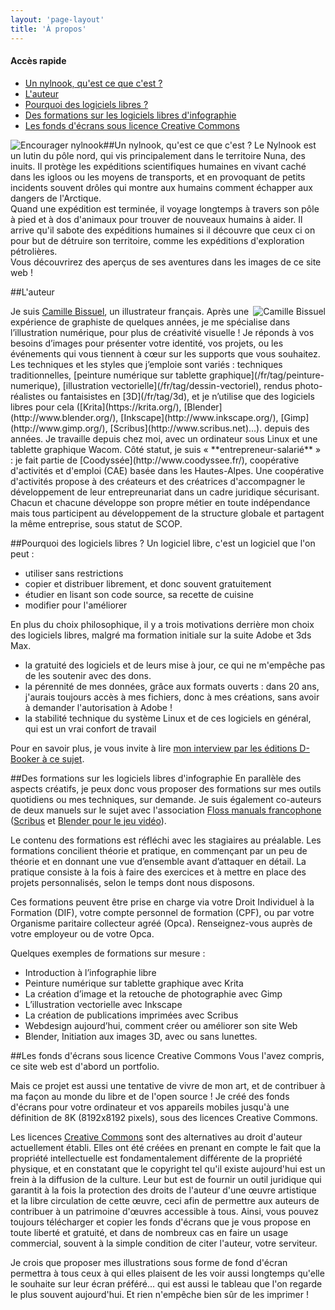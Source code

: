 ```yaml
---
layout: 'page-layout'
title: 'À propos'
---
```


#### Accès rapide
- [Un nylnook, qu'est ce que c'est ?](#nylnook)
- [L'auteur](#auteur)
- [Pourquoi des logiciels libres ?](#logiciels-libres)
- [Des formations sur les logiciels libres d'infographie](#formation)
- [Les fonds d'écrans sous licence Creative Commons](#fond-d-ecrans)

##<a name="nylnook"></a>Un nylnook, qu'est ce que c'est ?
<img style="float:left; max-width:50%" src="/website-img/nylnook-mood-2.png" alt="Encourager nylnook">
Le Nylnook est un lutin du pôle nord, qui vis principalement dans le territoire Nuna, des inuits. Il protège les expéditions scientifiques humaines en vivant caché dans les igloos ou les moyens de transports, et en provoquant de petits incidents souvent drôles qui montre aux humains comment échapper aux dangers de l'Arctique.  
Quand une expédition est terminée, il voyage longtemps à travers son pôle à pied et à dos d'animaux pour trouver de nouveaux humains à aider. Il arrive qu'il sabote des expéditions humaines si il découvre que ceux ci on pour but de détruire son territoire, comme les expéditions d'exploration pétrolières.  
Vous découvrirez des aperçus de ses aventures dans les images de ce site web !  

##<a name="auteur"></a>L'auteur

<img style="float:right; max-width:50%" src="/website-img/camille-bissuel.jpg" alt="Camille Bissuel">
Je suis <a href="https://plus.google.com/+CamilleBissuel/about" rel="author">Camille Bissuel</a>, un illustrateur français. Après une expérience de graphiste de quelques années, je me spécialise dans l’illustration numérique, pour plus de créativité visuelle !  
Je réponds à vos besoins d’images pour présenter votre identité, vos projets, ou les événements qui vous tiennent à cœur sur les supports que vous souhaitez.  
Les techniques et les styles que j’emploie sont variés : techniques traditionnelles, [peinture numérique sur tablette graphique](/fr/tag/peinture-numerique), [illustration vectorielle](/fr/tag/dessin-vectoriel), rendus photo-réalistes ou fantaisistes en [3D](/fr/tag/3d), et je n’utilise que des logiciels libres pour cela ([Krita](https://krita.org/), [Blender](http://www.blender.org/), [Inkscape](http://www.inkscape.org/), [Gimp](http://www.gimp.org/), [Scribus](http://www.scribus.net)...). depuis des années. Je travaille depuis chez moi, avec un ordinateur sous Linux et une tablette graphique Wacom.  
Côté statut, je suis « **entrepreneur-salarié** » : je fait partie de [Coodyssée](http://www.coodyssee.fr/), coopérative d'activités et d'emploi (CAE) basée dans les Hautes-Alpes. Une coopérative d'activités propose à des créateurs et des créatrices d'accompagner le développement de leur entrepreunariat dans un cadre juridique sécurisant. Chacun et chacune développe son propre métier en toute indépendance mais tous participent au développement de la structure globale et partagent la même entreprise, sous statut de SCOP.

##<a name="logiciels-libres"></a>Pourquoi des logiciels libres ?
Un logiciel libre, c'est un logiciel que l'on peut :
- utiliser sans restrictions
- copier et distribuer librement, et donc souvent gratuitement
- étudier en lisant son code source, sa recette de cuisine
- modifier pour l'améliorer 

En plus du choix philosophique, il y a trois motivations derrière mon choix des logiciels libres, malgré ma formation initiale sur la suite Adobe et 3ds Max.
- la gratuité des logiciels et de leurs mise à jour, ce qui ne m'empêche pas de les soutenir avec des dons.
- la pérennité de mes données, grâce aux formats ouverts : dans 20 ans, j'aurais toujours accès à mes fichiers, donc à mes créations, sans avoir à demander l'autorisation à Adobe !
- la stabilité technique du système Linux et de ces logiciels en général, qui est un vrai confort de travail

Pour en savoir plus, je vous invite à lire [mon interview par les éditions D-Booker à ce sujet](http://www.d-booker.fr/content/62-exercer-le-metier-de-graphiste-avec-des-logiciels-libres).

##<a name="formation"></a>Des formations sur les logiciels libres d'infographie
En parallèle des aspects créatifs, je peux donc vous proposer des formations sur mes outils quotidiens ou mes techniques, sur demande. Je suis également co-auteurs de deux manuels sur le sujet avec l'association [Floss manuals francophone](http://fr.flossmanuals.net/) ([Scribus](http://fr.flossmanuals.net/scribus/) et [Blender pour le jeu vidéo](http://fr.flossmanuals.net/blender-pour-le-jeu-video/)).

Le contenu des formations est réfléchi avec les stagiaires au préalable. Les formations concilient théorie et pratique, en commençant par un peu de théorie et en donnant une vue d’ensemble avant d’attaquer en détail. La pratique consiste à la fois à faire des exercices et à mettre en place des projets personnalisés, selon le temps dont nous disposons.

Ces formations peuvent être prise en charge via votre Droit Individuel à la Formation (DIF), votre compte personnel de formation (CPF), ou par votre Organisme paritaire collecteur agréé (Opca). Renseignez-vous auprès de votre employeur ou de votre Opca.

Quelques exemples de formations sur mesure :
- Introduction à l’infographie libre
- Peinture numérique sur tablette graphique avec Krita
- La création d’image et la retouche de photographie avec Gimp
- L’illustration vectorielle avec Inkscape
- La création de publications imprimées avec Scribus
- Webdesign aujourd’hui, comment créer ou améliorer son site Web
- Blender, Initiation aux images 3D, avec ou sans lunettes.


##<a name="fond-d-ecrans"></a>Les fonds d'écrans sous licence Creative Commons
Vous l'avez compris, ce site web est d'abord un portfolio.

Mais ce projet est aussi une tentative de vivre de mon art, et de contribuer à ma façon au monde du libre et de l'open source ! Je créé des fonds d'écrans pour votre ordinateur et vos appareils mobiles jusqu'à une définition de  8K (8192x8192 pixels), sous des licences Creative Commons.  

Les licences [Creative Commons](http://creativecommons.fr/) sont des alternatives au droit d'auteur actuellement établi. Elles ont été créées en prenant en compte le fait que la propriété intellectuelle est fondamentalement différente de la propriété physique, et en constatant que le copyright tel qu'il existe aujourd'hui est un frein à la diffusion de la culture.
Leur but est de fournir un outil juridique qui garantit à la fois la protection des droits de l'auteur d'une œuvre artistique et la libre circulation de cette œuvre, ceci afin de permettre aux auteurs de contribuer à un patrimoine d'œuvres accessible à tous.
Ainsi, vous pouvez toujours télécharger et copier les fonds d'écrans que je vous propose en toute liberté et gratuité, et dans de nombreux cas en faire un usage commercial, souvent à la simple condition de citer l'auteur, votre serviteur.

Je crois que proposer mes illustrations sous forme de fond d'écran permettra à tous ceux à qui elles plaisent de les voir aussi longtemps qu'elle le souhaite sur leur écran préféré... qui est aussi le tableau que l'on regarde le plus souvent aujourd'hui. Et rien n'empêche bien sûr de les imprimer !
